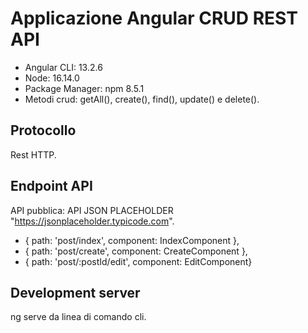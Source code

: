 # Applicazione Angular CRUD REST API
* Angular CLI: 13.2.6
* Node: 16.14.0
* Package Manager: npm 8.5.1
* Metodi crud: getAll(), create(), find(), update() e delete().

## Protocollo
Rest HTTP.

## Endpoint API
API pubblica: API JSON PLACEHOLDER "https://jsonplaceholder.typicode.com".
* { path: 'post/index', component: IndexComponent },
* { path: 'post/create', component: CreateComponent },
* { path: 'post/:postId/edit', component: EditComponent}

## Development server
ng serve da linea di comando cli.
